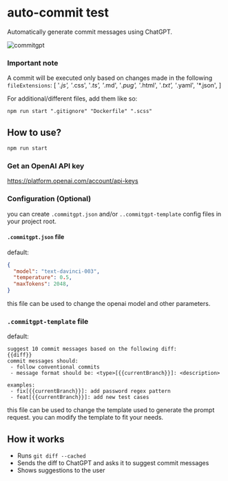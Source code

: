 # auto-commit test

Automatically generate commit messages using ChatGPT.

![commitgpt](https://user-images.githubusercontent.com/3975738/205517867-1e7533ae-a8e7-4c0d-afb6-d259635f3f9d.gif)

### Important note
A commit will be executed only based on changes made in the following `fileExtensions`: [
    '*.js',
    '*.css',
    '*.ts',
    '*.md',
    '*.pug',
    '*.html',
    '*.txt',
    '*.yaml',
    '*.json',
]

For additional/different files, add them like so:
```
npm run start ".gitignore" "Dockerfile" ".scss"
```

## How to use?

```bash
npm run start
```

### Get an OpenAI API key
https://platform.openai.com/account/api-keys

### Configuration (Optional)
you can create `.commitgpt.json` and/or `..commitgpt-template` config files in your project root. 

#### `.commitgpt.json` file
default: 
```json
{
  "model": "text-davinci-003",
  "temperature": 0.5,
  "maxTokens": 2048,
}
```
this file can be used to change the openai model and other parameters.


### `.commitgpt-template` file
default:
```
suggest 10 commit messages based on the following diff:
{{diff}}
commit messages should:
 - follow conventional commits
 - message format should be: <type>[{{currentBranch}}]: <description>

examples:
 - fix[{{currentBranch}}]: add password regex pattern
 - feat[{{currentBranch}}]: add new test cases
```

this file can be used to change the template used to generate the prompt request. you can modify the template to fit your needs.

## How it works

- Runs `git diff --cached`
- Sends the diff to ChatGPT and asks it to suggest commit messages
- Shows suggestions to the user
